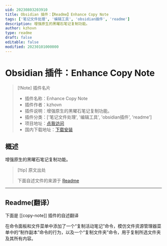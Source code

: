 ```yaml
---
uid: 20230803203910
title: Obsidian 插件：【Readme】Enhance Copy Note
tags: ['笔记文件处理', '编辑工具', 'obsidian插件', 'readme']
description: 增强原生的黑曜石笔记复制功能。
author: kzhovn
type: readme
draft: false
editable: false
modified: 20230101000000
---
```


# Obsidian 插件：Enhance Copy Note

> [!Note] 插件名片
> - 插件名称：Enhance Copy Note
> - 插件作者：kzhovn
> - 插件说明：增强原生的黑曜石笔记复制功能。
> - 插件分类：['笔记文件处理', '编辑工具', 'obsidian插件', 'readme']
> - 项目地址：[点我访问](https://github.com/kzhovn/copy-command-obsidian)
> - 国内下载地址：[下载安装](https://pkmer.cn/products/plugin/pluginMarket/?copy-note)

## 概述

增强原生的黑曜石笔记复制功能。



> [!tip] 原文出处
> 
>下面自述文件的来源于 [Readme](https://ghproxy.net/https://raw.githubusercontent.com/kzhovn/copy-command-obsidian/master/README.md)
> 

---

## Readme(翻译）

下面是 [[copy-note]] 插件的自述翻译


在命令面板和文件菜单中添加了一个“复制活动笔记”命令，模仿文件资源管理器菜单中的“制作副本”命令的行为，以及一个“复制文件夹”命令，用于复制所选文件夹及其所有内容。



